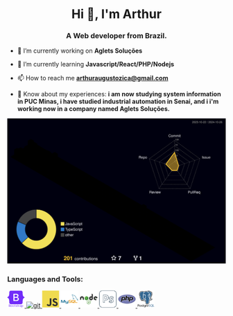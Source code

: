 <h1 align="center">Hi 👋, I'm Arthur</h1>
<h3 align="center">A Web developer from Brazil.</h3>
<!-- <div align="center">
 <img  width="48%" height="180em" src="https://github-readme-stats.vercel.app/api?username=arthurzica&show_icons=true&theme=dark&include_all_commits=true&count_private=true"/>
 <img   width="48%" height="180em" src="https://github-readme-stats.vercel.app/api/top-langs/?username=arthurzica&layout=compact&langs_count=7&theme=dark"/>
</div> -->

- 🔭 I’m currently working on **Aglets Soluções**

- 🌱 I’m currently learning **Javascript/React/PHP/Nodejs**

- 📫 How to reach me **arthuraugustozica@gmail.com**

- 📄 Know about my experiences: **i am now studying system information in PUC Minas, i have studied industrial automation in Senai, and i i'm working now in a company named Aglets Soluções.**


![](./profile-3d-contrib/profile-night-rainbow.svg)


<h3 align="left">Languages and Tools:</h3>
<p align="left"> <a href="https://getbootstrap.com" target="_blank" rel="noreferrer"> <img src="https://raw.githubusercontent.com/devicons/devicon/master/icons/bootstrap/bootstrap-plain-wordmark.svg" alt="bootstrap" width="40" height="40"/> </a> <a href="https://git-scm.com/" target="_blank" rel="noreferrer"> <img src="https://www.vectorlogo.zone/logos/git-scm/git-scm-icon.svg" alt="git" width="40" height="40"/> </a> <a href="https://developer.mozilla.org/en-US/docs/Web/JavaScript" target="_blank" rel="noreferrer"> <img src="https://raw.githubusercontent.com/devicons/devicon/master/icons/javascript/javascript-original.svg" alt="javascript" width="40" height="40"/> </a> <a href="https://www.mysql.com/" target="_blank" rel="noreferrer"> <img src="https://raw.githubusercontent.com/devicons/devicon/master/icons/mysql/mysql-original-wordmark.svg" alt="mysql" width="40" height="40"/> </a> <a href="https://nodejs.org" target="_blank" rel="noreferrer"> <img src="https://raw.githubusercontent.com/devicons/devicon/master/icons/nodejs/nodejs-original-wordmark.svg" alt="nodejs" width="40" height="40"/> </a> <a href="https://www.photoshop.com/en" target="_blank" rel="noreferrer"> <img src="https://raw.githubusercontent.com/devicons/devicon/master/icons/photoshop/photoshop-line.svg" alt="photoshop" width="40" height="40"/> </a> <a href="https://www.php.net" target="_blank" rel="noreferrer"> <img src="https://raw.githubusercontent.com/devicons/devicon/master/icons/php/php-original.svg" alt="php" width="40" height="40"/> </a> <a href="https://www.postgresql.org" target="_blank" rel="noreferrer"> <img src="https://raw.githubusercontent.com/devicons/devicon/master/icons/postgresql/postgresql-original-wordmark.svg" alt="postgresql" width="40" height="40"/> </a></p>



